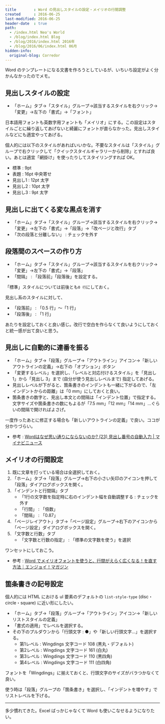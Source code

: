 ```yaml
---
title        : Word の見出しスタイルの設定・メイリオの行間調整
created      : 2016-06-25
last-modified: 2016-06-25
header-date  : true
path:
  - /index.html Neo's World
  - /blog/index.html Blog
  - /blog/2016/index.html 2016年
  - /blog/2016/06/index.html 06月
hidden-info:
  original-blog: Corredor
---
```


Word のテンプレートになる文書を作ろうとしているが、いちいち設定がよく分かんなかったのでメモ。

## 見出しスタイルの設定

- 「ホーム」タブ→「スタイル」グループ→該当するスタイルを右クリック→「変更」→左下の「書式」→「フォント」

日本語用フォントも英数字用フォントも「メイリオ」にする。この設定はスタイルごとに繰り返してあげないと綺麗にフォントが直らなかった。見出しスタイルなどにも適宜やってあげる。

個人的には以下のスタイルがあればいいかな。不要なスタイルは「スタイル」グループで右クリックして「クイックスタイルギャラリーから削除」とすれば良い。あとは適宜「網掛け」を使ったりしてスタイリングすれば OK。

- 標準 : 9pt
- 表題 : 16pt 中央寄せ
- 見出し1 : 12pt 太字
- 見出し2 : 10pt 太字
- 見出し3 : 9pt 太字

## 見出しに出てくる変な黒点を消す

- 「ホーム」タブ→「スタイル」グループ→該当するスタイルを右クリック→「変更」→左下の「書式」→「段落」→「改ページと改行」タブ
- 「次の段落と分離しない」 : チェックを外す

## 段落間のスペースの作り方

- 「ホーム」タブ→「スタイル」グループ→該当するスタイルを右クリック→「変更」→左下の「書式」→「段落」
- 「間隔」 : 「段落前」「段落後」を設定する。

「標準」スタイルについては前後とも`0 行`にしておく。

見出し系のスタイルに対して、

- 「段落前」 : 「0.5 行」～「1 行」
- 「段落後」 : 「1 行」

あたりを設定しておくと良い感じ。改行で空白を作らなくて良いようにしておくと統一感が出て良いと思う。

## 見出しに自動的に連番を振る

- 「ホーム」タブ→「段落」グループ→「アウトライン」アイコン→「新しいアウトラインの定義」→右下の「オプション」ボタン
- 「変更するレベル」を選択し、「レベルと対応付けるスタイル」を「見出し 1」から「見出し 3」まで (自分が使う見出しレベルまで) 指定してあげる。
- 見出しレベルが下がると、箇条書きのインデントも一緒に下がるので、「左インデントからの距離」は「0 mm」にしておくと良い。
- 箇条書きの数字と、見出し本文との間隔は「インデント位置」で指定する。文字サイズや箇条書きの数にもよるが「7.5 mm」「12 mm」「14 mm」…ぐらいの間隔で開ければよさげ。

一度作ったあとに修正する場合も「新しいアウトラインの定義」で良い。ココが分かりづらい。

- 参考 : [Wordはなぜ思い通りにならないのか? (23) 見出し番号の自動入力 | マイナビニュース](http://news.mynavi.jp/series/word/023/)

## メイリオの行間設定

1. 既に文章を打っている場合は全選択しておく。
2. 「ホーム」タブ→「段落」グループ→右下の小さい矢印のアイコンを押して「段落」ダイアログボックスを開く。
3. 「インデントと行間隔」タブ
    - 「1行の文字数を指定時に右のインデント幅を自動調整する : チェックを外す
    - 「行間」 : 「倍数」
    - 「間隔」 : 「0.87」
4. 「ページレイアウト」タブ→「ページ設定」グループ→右下のアイコンから「ページ設定」ダイアログボックスを開く。
5. 「文字数と行数」タブ
    - 「文字数と行数の指定」 : 「標準の文字数を使う」を選択

ワンセットにしておこう。

- 参考 : [Word でメイリオフォントを使うと、行間がえらく広くなる！を直す方法｜エンジョイ！マガジン](http://enjoy.sso.biglobe.ne.jp/archives/meiryo_gyoukan/)

## 箇条書きの記号設定

個人的には HTML における ul 要素のデフォルトの `list-style-type` (disc・circle・square) に近い形にしたい。

- 「ホーム」タブ→「段落」グループ→「アウトライン」アイコン→「新しいリストスタイルの定義」
- 「書式の適用」でレベルを選択する。
- その下のプルダウンから「行頭文字 : ●」や「新しい行頭文字…」を選択する。
  - 第1レベル : Wingdings 文字コード 108 (黒丸・デフォルト)
  - 第2レベル : Wingdings 文字コード 161 (白丸)
  - 第3レベル : Wingdings 文字コード 110 (黒四角)
  - 第4レベル : Wingdings 文字コード 111 (白四角)

フォントを「Wingdings」に揃えておくと、行頭文字のサイズがバラつかなくて良い。

使う時は「段落」グループの「箇条書き」を選択し、「インデントを増やす」でリストレベルを下げる。

-----

多少慣れてきた。Excel ばっかじゃなくて Word も使いこなせるようになりたい。
